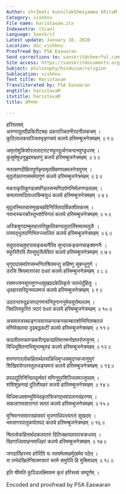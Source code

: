 ```yaml
---
Author: shrImati kunnilakShmiyamma kRitaM
Category: vishhnu
File name: haristavam.itx
Indexextra: (Scan)
Language: Sanskrit
Latest update: January 18, 2020
Location: doc_vishhnu
Proofread by: PSA Easwaran
Send corrections to: sanskrit@cheerful.com
Site access: https://sanskritdocuments.org
Subject: philosophy/hinduism/religion
Sublocation: vishhnu
Text title: Haristavam
Transliterated by: PSA Easwaran
engtitle: haristavaM
itxtitle: haristavaM
title: हरिस्तवं

---
```

  
 हरिस्तवम्   
अरुणायुतदीप्रकिरीटमहः प्रकराञ्चितनीरदनीलकचम् ।  
कुटिलालकसञ्जितभृङ्गचयं कलये हरिमम्बुजनेत्रमहम् ॥ १॥  
  
अमृतांशुकिशोरललाटतटस्फुरदूर्ध्वगचन्दनपुण्ड्रधरम् ।  
कुसुमेषुधनुभ्रुवमभ्रतनुं कलये हरिमम्बुजनेत्रमहम्  ॥ २॥  
  
नतरक्षणदीक्षितपूर्णकृपामृतविक्षणपक्ष्मलनेत्रयुगम् ।  
मृदुलोन्नतनासममेयगुणं कलये हरिमम्बुजनेत्रमहम् ॥ ३॥  
  
मकराकृतिकुण्डलमण्डितसन्मणिदर्पणनिर्मलगण्डतलम् ।  
कमलास्वदिताधरबिम्बसुधं कलये हरिमम्बुजनेत्रमहम्  ॥ ४॥  
  
मृदुलस्मितचारुमुखच्छविनिर्जितपार्विकशीतकरम् ।  
नवभास्करकौस्तुभशोभिगलं कलये हरिमम्बुजनेत्रमहम् ॥ ५॥  
  
अरिकबुगदाम्बुरुहात्तरिपुक्षतिकण्ठतुलार्तिशमात्मतुलैः ।  
परमाद्भुतपाणिभिरुज्ज्वलितं कलये हरिमम्बुजनेत्रमहम् ॥ ६॥  
  
सदुपायचतुष्टयसङ्कथनैरिव सुन्दरकङ्कणसङ्क्वणनैः ।  
स्फुरितैरपि तैस्सुभुजैर्लसितं कलये हरिमम्बुजनेत्रमहम् ॥ ७॥  
  
भृगुपादसमर्पणसम्भणितश्रितमन्तु सहिष्णु सुबन्धुगुणे ।  
उरसि श्रियमात्तरसा दधतं कलये हरिमम्बुजनेत्रमहम्  ॥ ८॥  
  
रसमज्जनसूनसुगन्धसुखप्रदकेलिकृते जलधेर्दुहितुः ।  
धृतहारसरिद्वनमालमजं कलये हरिमम्बुजनेत्रमहम्  ॥ ९॥  
  
उदरान्तरुदूढजगद्गणनानिपुणाननुमेयसुरोमलतम् ।  
त्रिवलिस्फुरितं जठरं दधतं कलये हरिमम्बुजनेत्रमहम्  ॥ १०॥  
  
असमास्त्ररथाङ्गजयात्तकनत्कनकाम्बराशोभिनितम्बतलं  
मणिमेखलया दृढबद्धकटीं कलये हरिमम्बुजनेत्रमहम्  ॥ ११॥  
  
कदलीतरुकाण्डकरीन्द्रकरप्रतिमानमनोज्ञतरोरुयुगम् ।  
विधिभूषितनाभिशुभाम्बुरुहं कलये हरिमम्बुजनेत्रमहम् ॥ १२॥  
  
शरणागतलोकहितार्थलसन्निधिमुग्धसमुद्गकजानुयुगं  
शिखिवर्यगलस्तुतजङ्घमजं कलये हरिमम्बुजनेत्रमहम् ॥ १३॥  
  
प्रपदद्युतिनिन्दितकूर्मवरं मणिनूपुरशिञ्जितमञ्जुपदम् ।  
शशिशुभ्रनखं दुरितौघहरं कलये हारिमम्बुजनेत्रमहम् ॥ १४॥  
  
विधिमाधवशम्भुविभेदकृतत्रिजगद्भवपालनसंहरणम् ।  
सकलागमसारागतं सततं कलये हरिमम्बुजनेत्रमहम् ॥ १५॥  
  
मुनिमानससारसहंसवरं भुजगाधिपत्ल्पगतं सुखदम् ।  
भवसागरपातुकपोतपदं कलये हरिमम्बुजनेत्रमहम्  ॥ १६॥  
  
श्रितलोकहितार्थदकल्पतरुं दितिजक्षयतत्परचक्रधरम् ।  
विहगाधिपवाहनमाधिहरं कलये हरिमम्बुजनेत्रमहम् ॥ १७॥  
  
जगदार्तिहरस्य हरेरिति यः स्तवमेतमहर्मुखमेव पठेत् ।  
स लभेदखिलेप्सितमत्रपरं चरमे समुपेति हि मुक्तिपदम् ॥ १८॥  
  
इति श्रीमति कुञ्ञिलक्ष्मियम्म कृतं हरिस्तवं सम्पूर्णम् ।   
  
Encoded and proofread by PSA Easwaran  
  
